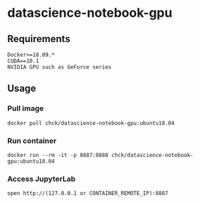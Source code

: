 # datascience-notebook-gpu

## Requirements
```
Docker>=18.09.*
CUDA==10.1
NVIDIA GPU such as GeForce series
```

## Usage

### Pull image
```
docker pull chck/datascience-notebook-gpu:ubuntu18.04
```

### Run container
```
docker run --rm -it -p 8887:8888 chck/datascience-notebook-gpu:ubuntu18.04
```

### Access JupyterLab
```
open http://(127.0.0.1 or CONTAINER_REMOTE_IP):8887
```
